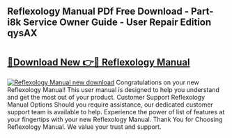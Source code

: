 ## Reflexology Manual PDf Free Download - Part-i8k Service Owner Guide - User Repair Edition qysAX

# <h2><a href="http://cf24615.oget.top/?id=Reflexology+Manual">🔗Download New 👉🔴 Reflexology Manual</a></h2>

[![Reflexology Manual new download](https://i.imgur.com/5g1atiW.png)](http://cf24615.oget.top/?id=Reflexology+Manual)
Congratulations on your new Reflexology Manual! This user manual is designed to help you understand and get the most out of your product. Customer Support Reflexology Manual Options Should you require assistance, our dedicated customer support team is available to help. Experience the power of list of features at your fingertips with your new Reflexology Manual. Thank You for Choosing Reflexology Manual. We value your trust and support.
